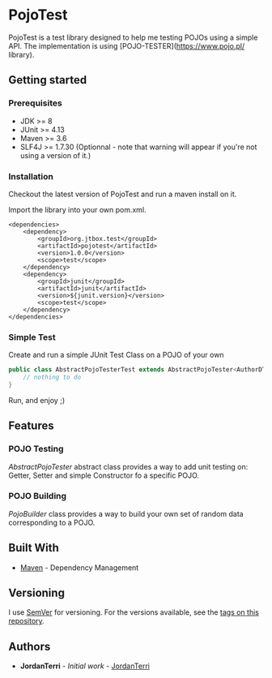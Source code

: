 # PojoTest
PojoTest is a test library designed to help me testing POJOs using a simple API. The implementation is using [POJO-TESTER](https://www.pojo.pl/ library).

## Getting started
### Prerequisites

* JDK >= 8
* JUnit >= 4.13
* Maven >= 3.6 
* SLF4J >= 1.7.30 (Optionnal - note that warning will appear if you're not using a version of it.)

### Installation

Checkout the latest version of PojoTest and run a maven install on it.

Import the library into your own pom.xml.

```Maven POM
<dependencies>
	<dependency>
		<groupId>org.jtbox.test</groupId>
		<artifactId>pojotest</artifactId>
		<version>1.0.0</version>
		<scope>test</scope>
	</dependency>
	<dependency>
		<groupId>junit</groupId>
		<artifactId>junit</artifactId>
		<version>${junit.version}</version>
		<scope>test</scope>
	</dependency>
</dependencies>
```

### Simple Test
Create and run a simple JUnit Test Class on a POJO of your own

```Java
public class AbstractPojoTesterTest extends AbstractPojoTester<AuthorDTO>{
	// nothing to do
}
```

Run, and enjoy ;)

## Features
### POJO Testing
*AbstractPojoTester* abstract class provides a way to add unit testing on: Getter, Setter and simple Constructor fo a specific POJO.

### POJO Building
*PojoBuilder* class provides a way to build your own set of random data corresponding to a POJO.

## Built With

* [Maven](https://maven.apache.org/) - Dependency Management


## Versioning

I use [SemVer](http://semver.org/) for versioning. For the versions available, see the [tags on this repository](https://github.com/your/project/tags).

## Authors

* **JordanTerri** - *Initial work* - [JordanTerri](https://github.com/JordanTerri)

